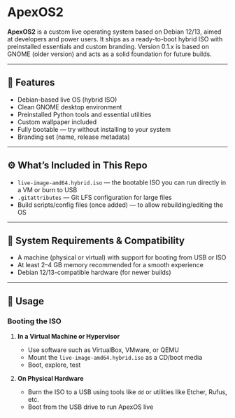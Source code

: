 # ApexOS2

**ApexOS2** is a custom live operating system based on Debian 12/13, aimed at developers and power users. It ships as a ready-to-boot hybrid ISO with preinstalled essentials and custom branding. Version 0.1.x is based on GNOME (older version) and acts as a solid foundation for future builds.

---

## 🚀 Features

- Debian-based live OS (hybrid ISO)  
- Clean GNOME desktop environment  
- Preinstalled Python tools and essential utilities  
- Custom wallpaper included  
- Fully bootable — try without installing to your system  
- Branding set (name, release metadata)  

---

## ⚙️ What’s Included in This Repo

- `live-image-amd64.hybrid.iso` — the bootable ISO you can run directly in a VM or burn to USB  
- `.gitattributes` — Git LFS configuration for large files  
- Build scripts/config files (once added) — to allow rebuilding/editing the OS

---

## 🧪 System Requirements & Compatibility

- A machine (physical or virtual) with support for booting from USB or ISO  
- At least 2–4 GB memory recommended for a smooth experience  
- Debian 12/13-compatible hardware (for newer builds)

---

## 🔧 Usage

### Booting the ISO

1. **In a Virtual Machine or Hypervisor**  
   - Use software such as VirtualBox, VMware, or QEMU  
   - Mount the `live-image-amd64.hybrid.iso` as a CD/boot media  
   - Boot, explore, test

2. **On Physical Hardware**  
   - Burn the ISO to a USB using tools like `dd` or utilities like Etcher, Rufus, etc.  
   - Boot from the USB drive to run ApexOS live

